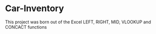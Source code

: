 # Car-Inventory
This project was born out of the Excel LEFT, RIGHT, MID, VLOOKUP and CONCACT functions
